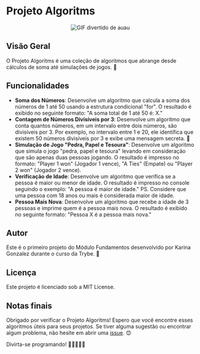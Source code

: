# Projeto Algoritms
<p align="center">
  <img src="https://media.tenor.com/9X-I0mcc_OgAAAAC/dog-funny.gif" alt="GIF divertido de auau"/>
</p>

## Visão Geral
O Projeto Algoritms é uma coleção de algoritmos que abrange desde cálculos de soma até simulações de jogos. 🚀

## Funcionalidades
- **Soma dos Números**: Desenvolve um algoritmo que calcula a soma dos números de 1 até 50 usando a estrutura condicional "for". O resultado é exibido no seguinte formato: "A soma total de 1 até 50 é: X."
- **Contagem de Números Divisíveis por 3**: Desenvolve um algoritmo que conta quantos números, em um intervalo entre dois números, são divisíveis por 3. Por exemplo, no intervalo entre 1 e 20, ele identifica que existem 50 números divisíveis por 3 e exibe uma mensagem secreta. 🤫
- **Simulação de Jogo "Pedra, Papel e Tesoura"**: Desenvolve um algoritmo que simula o jogo "pedra, papel e tesoura" levando em consideração que são apenas duas pessoas jogando. O resultado é impresso no formato: "Player 1 won" (Jogador 1 vence), "A Ties" (Empate) ou "Player 2 won" (Jogador 2 vence).
- **Verificação de Idade**: Desenvolve um algoritmo que verifica se a pessoa é maior ou menor de idade. O resultado é impresso no console seguindo o exemplo: "A pessoa é maior de idade." PS. Considere que uma pessoa com 18 anos ou mais é considerada maior de idade.
- **Pessoa Mais Nova**: Desenvolve um algoritmo que recebe a idade de 3 pessoas e imprime quem é a pessoa mais nova. O resultado é exibido no seguinte formato: "Pessoa X é a pessoa mais nova."

## Autor
Este é o primeiro projeto do Módulo Fundamentos desenvolvido por Karina Gonzalez durante o curso da Trybe. 🎉

## Licença
Este projeto é licenciado sob a MIT License.

## Notas finais
Obrigado por verificar o Projeto Algoritms! Espero que você encontre esses algoritmos úteis para seus projetos. Se tiver alguma sugestão ou encontrar algum problema, não hesite em abrir uma [issue](<link>). 😊

Divirta-se programando! 🎉👩‍💻👨‍💻
